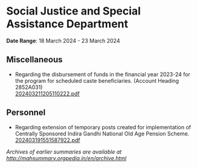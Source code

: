 # Social Justice and Special Assistance Department

**Date Range**: 18 March 2024 - 23 March 2024


## Miscellaneous
- Regarding the disbursement of funds in the financial year 2023-24 for the program for scheduled caste beneficiaries. (Account Heading 2852A031)\
  [202403211205110222.pdf](https://gr.maharashtra.gov.in/Site/Upload/Government%20Resolutions/English/202403211205110222.pdf)

## Personnel
- Regarding extension of temporary posts created for implementation of Centrally Sponsored Indira Gandhi National Old Age Pension Scheme.\
  [202403191551587922.pdf](https://gr.maharashtra.gov.in/Site/Upload/Government%20Resolutions/English/202403191551587922.pdf)


*Archives of earlier summaries are available at http://mahsummary.orgpedia.in/en/archive.html*